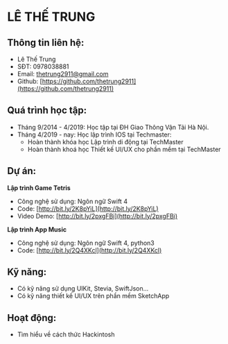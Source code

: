 # LÊ THẾ TRUNG

## Thông tin liên hệ:
 * Lê Thế Trung
 * SĐT: 0978038881
 * Email: thetrung2911@gmail.com
 * Github: [https://github.com/thetrung2911](https://github.com/thetrung2911)
 
## Quá trình học tập:
 * Tháng 9/2014 - 4/2019: Học tập tại ĐH Giao Thông Vận Tải Hà Nội.
 * Tháng 4/2019 - nay: Học lập trình IOS tại Techmaster:
   - Hoàn thành khóa học Lập trình di động tại TechMaster
   - Hoàn thành khoá học Thiết kế UI/UX cho phần mềm tại TechMaster
 
## Dự án:
  **Lập trình Game Tetris**
  * Công nghệ sử dụng: Ngôn ngữ Swift 4
  * Code: [http://bit.ly/2K8pYiL](http://bit.ly/2K8pYiL)
  * Video Demo:  [http://bit.ly/2pxgFBi](http://bit.ly/2pxgFBi)
  
  **Lập trình App Music**
  * Công nghệ sử dụng: Ngôn ngữ Swift 4, python3
  * Code: [http://bit.ly/2Q4XKcl](http://bit.ly/2Q4XKcl)
 
## Kỹ năng:
 * Có kỹ năng sử dụng UIKit, Stevia, SwiftJson...
 * Có kỹ năng thiết kế UI/UX trên phần mềm SketchApp

## Hoạt động:
 * Tìm hiểu về cách thức Hackintosh
